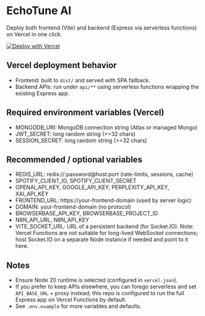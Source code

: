 # EchoTune AI

Deploy both frontend (Vite) and backend (Express via serverless functions) on Vercel in one click.

[![Deploy with Vercel](https://vercel.com/button)](https://vercel.com/new/clone?repository-url=https%3A%2F%2Fgithub.com%2Fdzp5103%2FSpotify-echo&project-name=echotune-ai&repo-name=echotune-ai&env=MONGODB_URI,JWT_SECRET,SESSION_SECRET,REDIS_URL,SPOTIFY_CLIENT_ID,SPOTIFY_CLIENT_SECRET,OPENAI_API_KEY,GOOGLE_API_KEY,PERPLEXITY_API_KEY,XAI_API_KEY,FRONTEND_URL,DOMAIN,BROWSERBASE_API_KEY,BROWSERBASE_PROJECT_ID,N8N_API_URL,N8N_API_KEY,VITE_SOCKET_URL&envDescription=Set%20required%20secrets%20(MongoDB%20URI%2C%20JWT%2FSession%20secrets).%20Optional%3A%20Redis%2C%20Spotify%2C%20LLM%20providers%2C%20Socket%20URL.&envLink=https%3A%2F%2Fgithub.com%2Fdzp5103%2FSpotify-echo%2Fblob%2Fmain%2F.env.example&build-command=npm%20install%20&&%20npm%20run%20build&install-command=npm%20install&output-directory=dist)

## Vercel deployment behavior
- Frontend: built to `dist/` and served with SPA fallback.
- Backend APIs: run under `api/**` using serverless functions wrapping the existing Express app.

## Required environment variables (Vercel)
- MONGODB_URI: MongoDB connection string (Atlas or managed Mongo)
- JWT_SECRET: long random string (>=32 chars)
- SESSION_SECRET: long random string (>=32 chars)

## Recommended / optional variables
- REDIS_URL: redis://:password@host:port (rate-limits, sessions, cache)
- SPOTIFY_CLIENT_ID, SPOTIFY_CLIENT_SECRET
- OPENAI_API_KEY, GOOGLE_API_KEY, PERPLEXITY_API_KEY, XAI_API_KEY
- FRONTEND_URL: https://your-frontend-domain (used by server logic)
- DOMAIN: your-frontend-domain (no protocol)
- BROWSERBASE_API_KEY, BROWSERBASE_PROJECT_ID
- N8N_API_URL, N8N_API_KEY
- VITE_SOCKET_URL: URL of a persistent backend (for Socket.IO). Note: Vercel Functions are not suitable for long-lived WebSocket connections; host Socket.IO on a separate Node instance if needed and point to it here.

## Notes
- Ensure Node 20 runtime is selected (configured in `vercel.json`).
- If you prefer to keep APIs elsewhere, you can forego serverless and set `API_BASE_URL` + proxy instead; this repo is configured to run the full Express app on Vercel Functions by default.
- See `.env.example` for more variables and defaults.